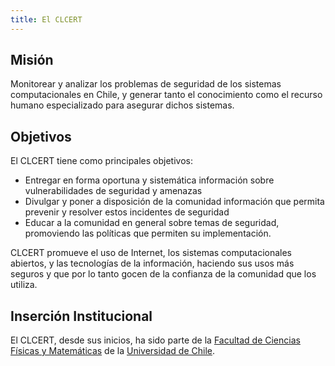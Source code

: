 ```yaml
---
title: El CLCERT
---
```


## Misión

Monitorear y analizar los problemas de seguridad de los sistemas computacionales en Chile, y generar tanto el conocimiento como el recurso humano especializado para asegurar dichos sistemas. 

## Objetivos

El CLCERT tiene como principales objetivos:

* Entregar en forma oportuna y sistemática información sobre vulnerabilidades de seguridad y amenazas
* Divulgar y poner a disposición de la comunidad información que permita prevenir y resolver estos incidentes de seguridad
* Educar a la comunidad en general sobre temas de seguridad, promoviendo las políticas que permiten su implementación.

CLCERT promueve el uso de Internet, los sistemas computacionales abiertos, y las tecnologías de la información, haciendo sus usos más seguros y que por lo tanto gocen de la confianza de la comunidad que los utiliza. 

## Inserción Institucional

El CLCERT, desde sus inicios, ha sido parte de la [Facultad de Ciencias Físicas y Matemáticas](https://www.fcfm.uchile.cl/) de la [Universidad de Chile](https://www.uchile.cl/).